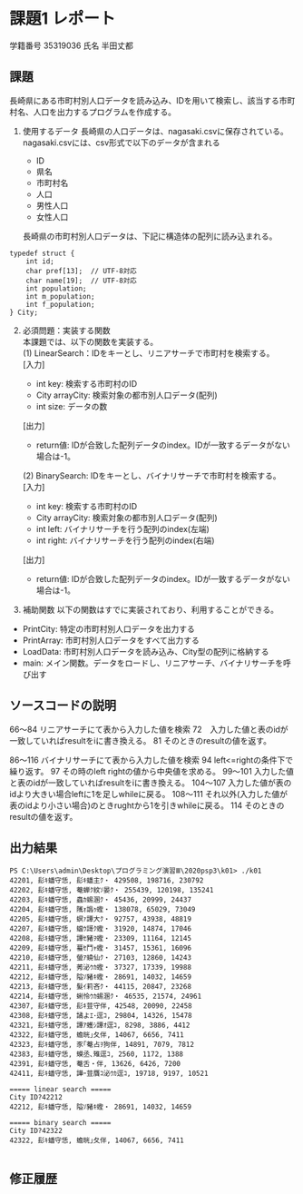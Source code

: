 # 課題1 レポート
学籍番号 35319036 氏名 半田丈都


## 課題
長崎県にある市町村別人口データを読み込み、IDを用いて検索し、該当する市町村名、人口を出力するプログラムを作成する。

1. 使用するデータ
長崎県の人口データは、nagasaki.csvに保存されている。
nagasaki.csvには、csv形式で以下のデータが含まれる
    - ID
    - 県名
    - 市町村名
    - 人口
    - 男性人口
    - 女性人口

    長崎県の市町村別人口データは、下記に構造体の配列に読み込まれる。

```C: 市町村別データ構造体
typedef struct {  
    int id;  
    char pref[13];  // UTF-8対応  
    char name[19];  // UTF-8対応  
    int population;  
    int m_population;  
    int f_population;  
} City;  
```



2. 必須問題：実装する関数  
本課題では、以下の関数を実装する。  
   (1) LinearSearch：IDをキーとし、リニアサーチで市町村を検索する。  
    [入力]
    - int key: 検索する市町村のID
    - City arrayCity: 検索対象の都市別人口データ(配列)
    - int size: データの数  

    [出力]  
    - return値: IDが合致した配列データのindex。IDが一致するデータがない場合は-1。

    (2) BinarySearch: IDをキーとし、バイナリサーチで市町村を検索する。  
    [入力]
    - int key: 検索する市町村のID
    - City arrayCity: 検索対象の都市別人口データ(配列)
    - int left: バイナリサーチを行う配列のindex(左端)
    - int right: バイナリサーチを行う配列のindex(右端)  

    [出力]  
    - return値: IDが合致した配列データのindex。IDが一致するデータがない場合は-1。


3. 補助関数
以下の関数はすでに実装されており、利用することができる。  
- PrintCity: 特定の市町村別人口データを出力する  
- PrintArray: 市町村別人口データをすべて出力する  
- LoadData: 市町村別人口データを読み込み、City型の配列に格納する  
- main: メイン関数。データをロードし、リニアサーチ、バイナリサーチを呼び出す  


## ソースコードの説明
66～84 リニアサーチにて表から入力した値を検索
72　入力した値と表のidが一致していればresultをiに書き換える。
81 そのときのresultの値を返す。

86～116 バイナリサーチにて表から入力した値を検索
94 left<=rightの条件下で繰り返す。
97 その時のleft rightの値から中央値を求める。
99～101 入力した値と表のidが一致していればresultをiに書き換える。
104～107 入力した値が表のidより大きい場合leftに1を足しwhileに戻る。
108～111 それ以外(入力した値が表のidより小さい場合)のときrughtから1を引きwhileに戻る。
114 そのときのresultの値を返す。




## 出力結果

```
PS C:\Users\admin\Desktop\プログラミング演習Ⅲ\2020psp3\k01> ./k01
42201, 髟ｷ蟠守恁, 髟ｷ蟠主ｸ・ 429508, 198716, 230792
42202, 髟ｷ蟠守恁, 菴蝉ｸ紋ｿ晏ｸ・ 255439, 120198, 135241
42203, 髟ｷ蟠守恁, 蟲ｶ蜴溷ｸ・ 45436, 20999, 24437
42204, 髟ｷ蟠守恁, 隲ｫ譌ｩ蟶・ 138078, 65029, 73049
42205, 髟ｷ蟠守恁, 螟ｧ譚大ｸ・ 92757, 43938, 48819
42207, 髟ｷ蟠守恁, 蟷ｳ謌ｸ蟶・ 31920, 14874, 17046
42208, 髟ｷ蟠守恁, 譚ｾ豬ｦ蟶・ 23309, 11164, 12145
42209, 髟ｷ蟠守恁, 蟇ｾ鬥ｬ蟶・ 31457, 15361, 16096
42210, 髟ｷ蟠守恁, 螢ｱ蟯仙ｸ・ 27103, 12860, 14243
42211, 髟ｷ蟠守恁, 莠泌ｳｶ蟶・ 37327, 17339, 19988
42212, 髟ｷ蟠守恁, 隘ｿ豬ｷ蟶・ 28691, 14032, 14659
42213, 髟ｷ蟠守恁, 髮ｲ莉吝ｸ・ 44115, 20847, 23268
42214, 髟ｷ蟠守恁, 蜊怜ｳｶ蜴溷ｸ・ 46535, 21574, 24961
42307, 髟ｷ蟠守恁, 髟ｷ荳守伴, 42548, 20090, 22458
42308, 髟ｷ蟠守恁, 譎よｴ･逕ｺ, 29804, 14326, 15478
42321, 髟ｷ蟠守恁, 譚ｱ蠖ｼ譚ｵ逕ｺ, 8298, 3886, 4412
42322, 髟ｷ蟠守恁, 蟾晄｣夂伴, 14067, 6656, 7411
42323, 髟ｷ蟠守恁, 豕｢菴占ｦ狗伴, 14891, 7079, 7812
42383, 髟ｷ蟠守恁, 蟆丞､雉逕ｺ, 2560, 1172, 1388
42391, 髟ｷ蟠守恁, 菴舌・伴, 13626, 6426, 7200
42411, 髟ｷ蟠守恁, 譁ｰ荳贋ｺ泌ｳｶ逕ｺ, 19718, 9197, 10521

===== linear search =====
City ID?42212
42212, 髟ｷ蟠守恁, 隘ｿ豬ｷ蟶・ 28691, 14032, 14659

===== binary search =====
City ID?42322
42322, 髟ｷ蟠守恁, 蟾晄｣夂伴, 14067, 6656, 7411


```

## 修正履歴

